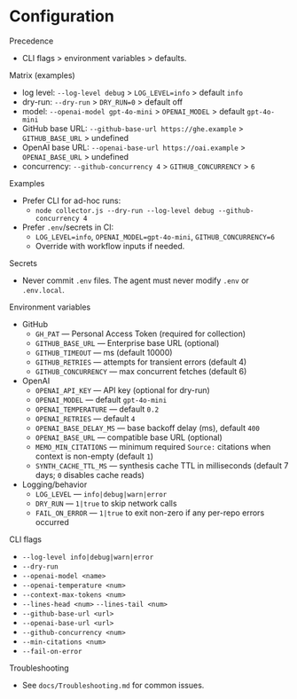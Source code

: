 # Configuration

Precedence
- CLI flags > environment variables > defaults.

Matrix (examples)
- log level: `--log-level debug` > `LOG_LEVEL=info` > default `info`
- dry-run: `--dry-run` > `DRY_RUN=0` > default off
- model: `--openai-model gpt-4o-mini` > `OPENAI_MODEL` > default `gpt-4o-mini`
- GitHub base URL: `--github-base-url https://ghe.example` > `GITHUB_BASE_URL` > undefined
- OpenAI base URL: `--openai-base-url https://oai.example` > `OPENAI_BASE_URL` > undefined
- concurrency: `--github-concurrency 4` > `GITHUB_CONCURRENCY` > `6`

Examples
- Prefer CLI for ad-hoc runs:
  - `node collector.js --dry-run --log-level debug --github-concurrency 4`
- Prefer `.env`/secrets in CI:
  - `LOG_LEVEL=info`, `OPENAI_MODEL=gpt-4o-mini`, `GITHUB_CONCURRENCY=6`
  - Override with workflow inputs if needed.

Secrets
- Never commit `.env` files. The agent must never modify `.env` or `.env.local`.

Environment variables
- GitHub
  - `GH_PAT` — Personal Access Token (required for collection)
  - `GITHUB_BASE_URL` — Enterprise base URL (optional)
  - `GITHUB_TIMEOUT` — ms (default 10000)
  - `GITHUB_RETRIES` — attempts for transient errors (default 4)
  - `GITHUB_CONCURRENCY` — max concurrent fetches (default 6)
- OpenAI
  - `OPENAI_API_KEY` — API key (optional for dry-run)
  - `OPENAI_MODEL` — default `gpt-4o-mini`
  - `OPENAI_TEMPERATURE` — default `0.2`
  - `OPENAI_RETRIES` — default `4`
  - `OPENAI_BASE_DELAY_MS` — base backoff delay (ms), default `400`
  - `OPENAI_BASE_URL` — compatible base URL (optional)
  - `MEMO_MIN_CITATIONS` — minimum required `Source:` citations when context is non-empty (default `1`)
  - `SYNTH_CACHE_TTL_MS` — synthesis cache TTL in milliseconds (default 7 days; `0` disables cache reads)
- Logging/behavior
  - `LOG_LEVEL` — `info|debug|warn|error`
  - `DRY_RUN` — `1|true` to skip network calls
  - `FAIL_ON_ERROR` — `1|true` to exit non-zero if any per-repo errors occurred

CLI flags
- `--log-level info|debug|warn|error`
- `--dry-run`
- `--openai-model <name>`
- `--openai-temperature <num>`
- `--context-max-tokens <num>`
- `--lines-head <num>` `--lines-tail <num>`
- `--github-base-url <url>`
- `--openai-base-url <url>`
- `--github-concurrency <num>`
 - `--min-citations <num>`
 - `--fail-on-error`

Troubleshooting
- See `docs/Troubleshooting.md` for common issues.
